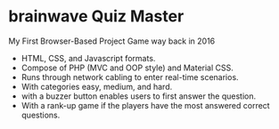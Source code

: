 # brainwave Quiz Master
My First Browser-Based Project Game way back in 2016
- HTML, CSS, and Javascript formats.
- Compose of PHP (MVC and OOP style) and Material CSS.
- Runs through network cabling to enter real-time scenarios.
- With categories easy, medium, and hard.
- with a buzzer button enables users to first answer the question.
- With a rank-up game if the players have the most answered correct questions.
